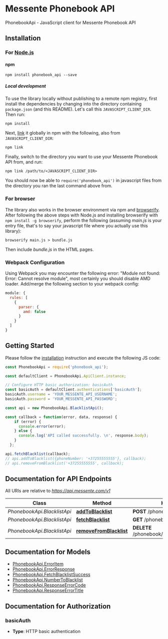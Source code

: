 # Messente Phonebook API

PhonebookApi - JavaScript client for Messente Phonebook API

## Installation

### For [Node.js](https://nodejs.org/)

#### npm

```shell
npm install phonebook_api --save
```

##### Local development

To use the library locally without publishing to a remote npm registry, first install the dependencies by changing
into the directory containing `package.json` (and this README). Let's call this `JAVASCRIPT_CLIENT_DIR`. Then run:

```shell
npm install
```

Next, [link](https://docs.npmjs.com/cli/link) it globally in npm with the following, also from `JAVASCRIPT_CLIENT_DIR`:

```shell
npm link
```

Finally, switch to the directory you want to use your Messente Phonebook API from, and run:

```shell
npm link /path/to/<JAVASCRIPT_CLIENT_DIR>
```

You should now be able to `require('phonebook_api')` in javascript files from the directory you ran the last
command above from.

### For browser

The library also works in the browser environment via npm and [browserify](http://browserify.org/). After following
the above steps with Node.js and installing browserify with `npm install -g browserify`,
perform the following (assuming *main.js* is your entry file, that's to say your javascript file where you actually
use this library):

```shell
browserify main.js > bundle.js
```

Then include *bundle.js* in the HTML pages.

### Webpack Configuration

Using Webpack you may encounter the following error: "Module not found: Error:
Cannot resolve module", most certainly you should disable AMD loader. Add/merge
the following section to your webpack config:

```javascript
module: {
  rules: [
    {
      parser: {
        amd: false
      }
    }
  ]
}
```

## Getting Started

Please follow the [installation](#installation) instruction and execute the following JS code:

```javascript
const PhonebookApi = require('phonebook_api');

const defaultClient = PhonebookApi.ApiClient.instance;

// Configure HTTP basic authorization: basicAuth
const basicAuth = defaultClient.authentications['basicAuth'];
basicAuth.username = 'YOUR_MESSENTE_API_USERNAME';
basicAuth.password = 'YOUR_MESSENTE_API_PASSWORD';

const api = new PhonebookApi.BlacklistApi();

const callback = function(error, data, response) {
    if (error) {
      console.error(error);
    } else {
      console.log('API called successfully. \n', response.body);
    }
  };

api.fetchBlacklist(callback);
// api.addToBlacklist({phoneNumber: '+37255555555'}, callback);
// api.removeFromBlacklist('+37255555555', callback);
```

## Documentation for API Endpoints

All URIs are relative to *<https://api.messente.com/v1>*

Class | Method | HTTP request |
------------ | ------------- | ------------- |
*PhonebookApi.BlacklistApi* | [**addToBlacklist**](docs/BlacklistApi.md#addToBlacklist) | **POST** /phonebook/blacklist |
*PhonebookApi.BlacklistApi* | [**fetchBlacklist**](docs/BlacklistApi.md#fetchBlacklist) | **GET** /phonebook/blacklist |
*PhonebookApi.BlacklistApi* | [**removeFromBlacklist**](docs/BlacklistApi.md#removeFromBlacklist) | **DELETE** /phonebook/blacklist/{phone_number} |

## Documentation for Models

- [PhonebookApi.ErrorItem](docs/ErrorItem.md)
- [PhonebookApi.ErrorResponse](docs/ErrorResponse.md)
- [PhonebookApi.FetchBlacklistSuccess](docs/FetchBlacklistSuccess.md)
- [PhonebookApi.NumberToBlacklist](docs/NumberToBlacklist.md)
- [PhonebookApi.ResponseErrorCode](docs/ResponseErrorCode.md)
- [PhonebookApi.ResponseErrorTitle](docs/ResponseErrorTitle.md)

## Documentation for Authorization

### basicAuth

- **Type**: HTTP basic authentication
